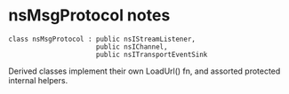 # nsMsgProtocol notes

```
class nsMsgProtocol : public nsIStreamListener,
                      public nsIChannel,
                      public nsITransportEventSink
```

Derived classes implement their own LoadUrl() fn, and
assorted protected internal helpers.



